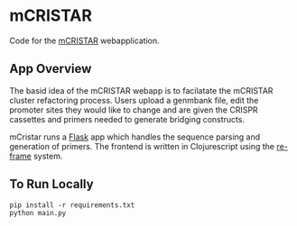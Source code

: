 # mCRISTAR

Code for the [mCRISTAR](http://www.mcristar.net/) webapplication.


## App Overview

The basid idea of the mCRISTAR webapp is to facilatate the mCRISTAR cluster refactoring process.
Users upload a genmbank file, edit the promoter sites they would like to change and are given the
CRISPR cassettes and primers needed to generate bridging constructs.

mCristar runs a [Flask](http://flask.pocoo.org/) app which handles the sequence parsing and generation
of primers. The frontend is written in Clojurescript using the [re-frame](https://github.com/Day8/re-frame) system. 


## To Run Locally

```[shell]
pip install -r requirements.txt
python main.py
```
